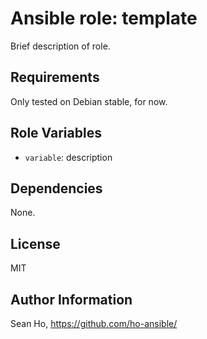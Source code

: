 # Ansible role: template
Brief description of role.

## Requirements
Only tested on Debian stable, for now.

## Role Variables
+ `variable`: description

## Dependencies
None.

## License
MIT

## Author Information
Sean Ho, https://github.com/ho-ansible/
